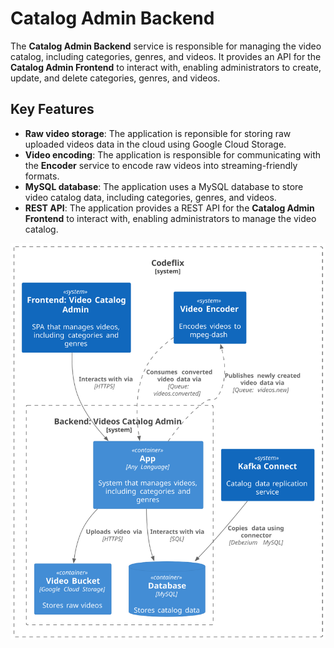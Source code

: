 # Catalog Admin Backend

The **Catalog Admin Backend** service is responsible for managing the video catalog, including categories, genres, and videos. It provides an API for the **Catalog Admin Frontend** to interact with, enabling administrators to create, update, and delete categories, genres, and videos.

## Key Features

- **Raw video storage**: The application is reponsible for storing raw uploaded videos data in the cloud using Google Cloud Storage.
- **Video encoding**: The application is responsible for communicating with the **Encoder** service to encode raw videos into streaming-friendly formats.
- **MySQL database**: The application uses a MySQL database to store video catalog data, including categories, genres, and videos.
- **REST API**: The application provides a REST API for the **Catalog Admin Frontend** to interact with, enabling administrators to manage the video catalog.

![CodeFlix Video Catalog Admin Backend architecture](./docs/catalog-admin-backend.svg)

